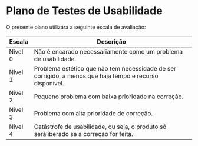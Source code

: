 # Plano de Testes de Usabilidade

O presente plano utilizára a seguinte escala de avaliação: 


| Escala  | Descrição|
| ------------- | ------------- |
| Nível 0 | Não é encarado necessariamente como um problema de usabilidade.  |
| Nível 1  | Problema estético que não tem necessidade de ser corrigido, a menos que haja tempo e recurso disponível.  |
| Nível 2 | Pequeno problema com baixa prioridade na correção.|
| Nível 3 | Problema com alta prioridade de correção. |
| Nível 4 | Catástrofe de usabilidade, ou seja, o produto só seráliberado se a correção for feita.  |


